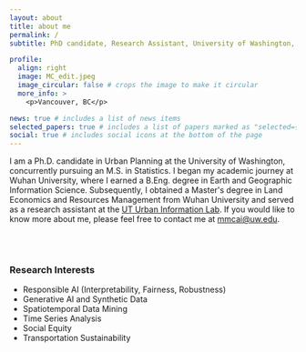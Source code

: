 ```yaml
---
layout: about
title: about me
permalink: /
subtitle: PhD candidate, Research Assistant, University of Washington, Seattle, WA # <a href='#'>Affiliations</a>. Address. Contacts. Moto. Etc.

profile:
  align: right
  image: MC_edit.jpeg
  image_circular: false # crops the image to make it circular
  more_info: > 
    <p>Vancouver, BC</p>

news: true # includes a list of news items
selected_papers: true # includes a list of papers marked as "selected={true}"
social: true # includes social icons at the bottom of the page
---
```


I am a Ph.D. candidate in Urban Planning at the University of Washington, concurrently pursuing an M.S. in Statistics. I began my academic journey at Wuhan University, where I earned a B.Eng. degree in Earth and Geographic Information Science. Subsequently, I obtained a Master's degree in Land Economics and Resources Management from Wuhan University and served as a research assistant at the <a href='https://sites.utexas.edu/uil/'>UT Urban Information Lab</a>. If you would like to know more about me, please feel free to contact me at mmcai@uw.edu.

<br/><br/>

### Research Interests

<ul>
    <li>Responsible AI (Interpretability, Fairness, Robustness)</li>
    <li>Generative AI and Synthetic Data</li>
    <li>Spatiotemporal Data Mining</li>
    <li>Time Series Analysis</li>
    <li>Social Equity</li>
    <li>Transportation Sustainability</li>
</ul>

<!---
Write your biography here. Tell the world about yourself. Link to your favorite [subreddit](http://reddit.com). You can put a picture in, too. The code is already in, just name your picture `prof_pic.jpg` and put it in the `img/` folder.

Put your address / P.O. box / other info right below your picture. You can also disable any of these elements by editing `profile` property of the YAML header of your `_pages/about.md`. Edit `_bibliography/papers.bib` and Jekyll will render your [publications page](/al-folio/publications/) automatically.

Link to your social media connections, too. This theme is set up to use [Font Awesome icons](https://fontawesome.com/) and [Academicons](https://jpswalsh.github.io/academicons/), like the ones below. Add your Facebook, Twitter, LinkedIn, Google Scholar, or just disable all of them.
-->
